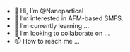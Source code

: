 - 👋 Hi, I’m @Nanopartical
- 👀 I’m interested in AFM-based SMFS.
- 🌱 I’m currently learning ...
- 💞️ I’m looking to collaborate on ...
- 📫 How to reach me ...

<!---
Nanopartical/Nanopartical is a ✨ special ✨ repository because its `README.md` (this file) appears on your GitHub profile.
You can click the Preview link to take a look at your changes.
--->
